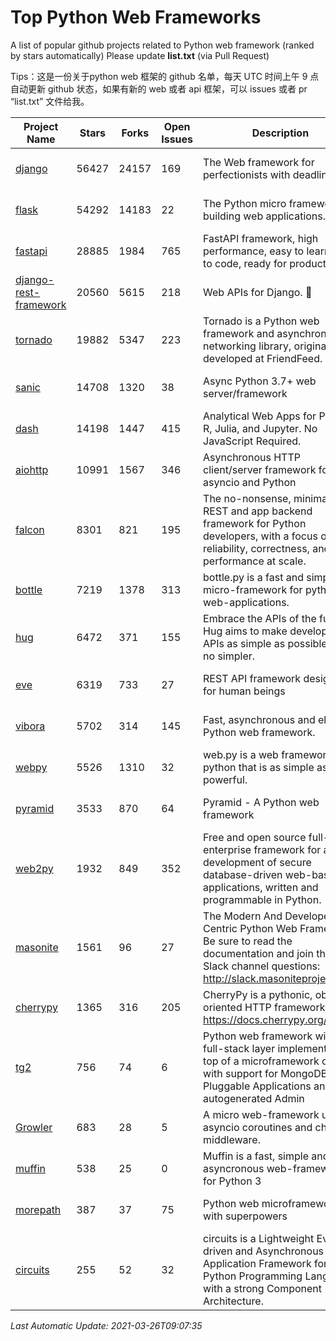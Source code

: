 # Top Python Web Frameworks
A list of popular github projects related to Python web framework (ranked by stars automatically)
Please update **list.txt** (via Pull Request)

Tips：这是一份关于python web 框架的 github 名单，每天 UTC 时间上午 9 点自动更新 github 状态，如果有新的 web 或者 api 框架，可以 issues 或者 pr “list.txt” 文件给我。

| Project Name | Stars | Forks | Open Issues | Description | Last Commit |
| ------------ | ----- | ----- | ----------- | ----------- | ----------- |
| [django](https://github.com/django/django) | 56427 | 24157 | 169 | The Web framework for perfectionists with deadlines. | 2021-03-26 07:04:59 |
| [flask](https://github.com/pallets/flask) | 54292 | 14183 | 22 | The Python micro framework for building web applications. | 2021-03-22 17:50:37 |
| [fastapi](https://github.com/tiangolo/fastapi) | 28885 | 1984 | 765 | FastAPI framework, high performance, easy to learn, fast to code, ready for production | 2021-03-01 19:02:33 |
| [django-rest-framework](https://github.com/encode/django-rest-framework) | 20560 | 5615 | 218 | Web APIs for Django. 🎸 | 2021-03-25 12:30:45 |
| [tornado](https://github.com/tornadoweb/tornado) | 19882 | 5347 | 223 | Tornado is a Python web framework and asynchronous networking library, originally developed at FriendFeed. | 2021-03-20 15:46:43 |
| [sanic](https://github.com/sanic-org/sanic) | 14708 | 1320 | 38 | Async Python 3.7+ web server/framework | Build fast. Run fast. | 2021-03-23 00:31:17 |
| [dash](https://github.com/plotly/dash) | 14198 | 1447 | 415 | Analytical Web Apps for Python, R, Julia, and Jupyter. No JavaScript Required. | 2021-03-10 16:09:10 |
| [aiohttp](https://github.com/aio-libs/aiohttp) | 10991 | 1567 | 346 | Asynchronous HTTP client/server framework for asyncio and Python | 2021-03-24 12:16:27 |
| [falcon](https://github.com/falconry/falcon) | 8301 | 821 | 195 | The no-nonsense, minimalist REST and app backend framework for Python developers, with a focus on reliability, correctness, and performance at scale. | 2021-03-24 18:51:56 |
| [bottle](https://github.com/bottlepy/bottle) | 7219 | 1378 | 313 | bottle.py is a fast and simple micro-framework for python web-applications. | 2021-01-01 15:17:44 |
| [hug](https://github.com/hugapi/hug) | 6472 | 371 | 155 | Embrace the APIs of the future. Hug aims to make developing APIs as simple as possible, but no simpler. | 2020-08-10 05:07:26 |
| [eve](https://github.com/pyeve/eve) | 6319 | 733 | 27 | REST API framework designed for human beings | 2021-03-14 16:47:07 |
| [vibora](https://github.com/vibora-io/vibora) | 5702 | 314 | 145 | Fast, asynchronous and elegant Python web framework. | 2019-02-11 10:54:12 |
| [webpy](https://github.com/webpy/webpy) | 5526 | 1310 | 32 | web.py is a web framework for python that is as simple as it is powerful.  | 2021-03-03 00:03:19 |
| [pyramid](https://github.com/Pylons/pyramid) | 3533 | 870 | 64 | Pyramid - A Python web framework | 2021-03-15 06:21:30 |
| [web2py](https://github.com/web2py/web2py) | 1932 | 849 | 352 | Free and open source full-stack enterprise framework for agile development of secure database-driven web-based applications, written and programmable in Python. | 2021-03-03 06:47:33 |
| [masonite](https://github.com/MasoniteFramework/masonite) | 1561 | 96 | 27 | The Modern And Developer Centric Python Web Framework. Be sure to read the documentation and join the Slack channel questions: http://slack.masoniteproject.com | 2021-03-23 14:32:16 |
| [cherrypy](https://github.com/cherrypy/cherrypy) | 1365 | 316 | 205 | CherryPy is a pythonic, object-oriented HTTP framework.      https://docs.cherrypy.org/ | 2021-01-17 23:39:22 |
| [tg2](https://github.com/TurboGears/tg2) | 756 | 74 | 6 | Python web framework with full-stack layer implemented on top of a microframework core with support for MongoDB, Pluggable Applications and autogenerated Admin | 2020-10-08 07:18:07 |
| [Growler](https://github.com/pyGrowler/Growler) | 683 | 28 | 5 | A micro web-framework using asyncio coroutines and chained middleware. | 2020-03-08 07:51:41 |
| [muffin](https://github.com/klen/muffin) | 538 | 25 | 0 | Muffin is a fast, simple and asyncronous web-framework for Python 3 | 2021-03-24 15:35:20 |
| [morepath](https://github.com/morepath/morepath) | 387 | 37 | 75 | Python web microframework with superpowers | 2021-01-23 15:04:22 |
| [circuits](https://github.com/circuits/circuits) | 255 | 52 | 32 | circuits is a Lightweight Event driven and Asynchronous Application Framework for the Python Programming Language with a strong Component Architecture. | 2020-12-16 08:37:47 |

*Last Automatic Update: 2021-03-26T09:07:35*
